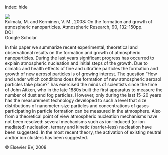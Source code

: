 index: hide

<div class="Citation">
    <div class="Citation-thumb CitationThumb-linked"  data-href="https://doi.org/10.1016/j.atmosres.2008.01.005">
      <img src="https://static.claimspace.cloud/climate-study-static/refs/thumbs/7/Kulmala_and_Kerminen_2008-thumb.png" />
    </div>

  <div class="Citation-body">
    <div class="Citation-text">Kulmala, M. and Kerminen, V. M., 2008: On the formation and growth of atmospheric nanoparticles. <span class="Article-journal">Atmospheric Research, </span><span class="Article-volume">90, </span>132-150pp.</div>
    <div class="Citation-links">
      <div class="CitationLink" data-href="https://doi.org/10.1016/j.atmosres.2008.01.005">
        <div class="CitationLink-icon CitationLink-Doi"></div>
        <div class="CitationLink-text">DOI</div>
      </div>
      <div class="CitationLink" data-href="https://scholar.google.com/scholar?q=10.1016/j.atmosres.2008.01.005">
        <div class="CitationLink-icon CitationLink-Scholar"></div>
        <div class="CitationLink-text">Google Scholar</div>
      </div>
    </div>
  </div>
</div>

In this paper we summarize recent experimental, theoretical and observational results on the formation and growth of atmospheric nanoparticles. During the last years significant progress has occurred to explain atmospheric nucleation and initial steps of the growth. Due to climatic and health effects of fine and ultrafine particles the formation and growth of new aerosol particles is of growing interest. The question “How and under which conditions does the formation of new atmospheric aerosol particles take place?” has exercised the minds of scientists since the time of John Aitken, who in the late 1880s built the first apparatus to measure the number of dust and fog particles. However, only during the last 15–20 years has the measurement technology developed to such a level that size distributions of nanometer-size particles and concentrations of gases participating in particle formation can be measured in the atmosphere. Also from a theoretical point of view atmospheric nucleation mechanisms have not been resolved: several mechanisms such as ion-induced (or ion mediated) nucleation, ternary and kinetic (barrier-less) nucleation have been suggested. In the most recent theory, the activation of existing neutral and/or ion clusters has been suggested.

<div class="Citation-copy">
&copy; Elsevier BV, 2008
</div>